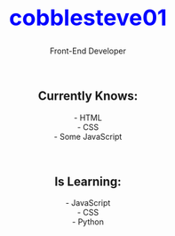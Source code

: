 <h1 align='center' style='font-size: 40px; color: blue;'>cobblesteve01</h1>
<p align='center'>Front-End Developer</p>

<br>

<h2 align='center'>Currently Knows:</h2>
<p align='center'>- HTML <br> - CSS <br> - Some JavaScript</p>

<br>

<h2 align='center'>Is Learning:</h2>
<p align='center'>- JavaScript <br> - CSS <br> - Python</p>

